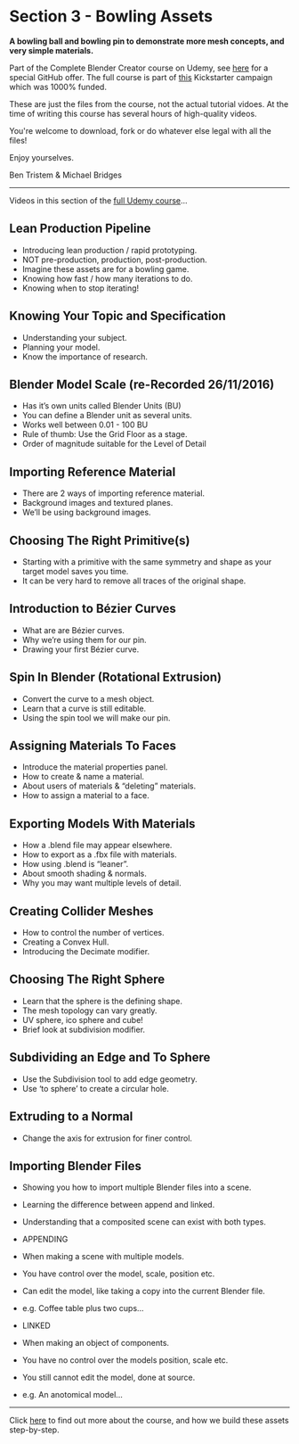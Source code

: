 # Section 3 - Bowling Assets
**A bowling ball and bowling pin to demonstrate more mesh concepts, and very simple materials.**

Part of the Complete Blender Creator course on Udemy, see [here](https://www.udemy.com/blendertutorial/?couponCode=GitHubDiscount) for a special GitHub offer. The full course is part of [this](https://www.kickstarter.com/projects/bentristem/how-to-create-3d-assets-using-blender-online-cours) Kickstarter campaign which was 1000% funded.

These are just the files from the course, not the actual tutorial vidoes. At the time of writing this course has several hours of high-quality videos.

You're welcome to download, fork or do whatever else legal with all the files!

Enjoy yourselves.

Ben Tristem & Michael Bridges

----
Videos in this section of the [full Udemy course](https://www.udemy.com/blendertutorial/?couponCode=GitHubDiscount)...

## Lean Production Pipeline
* Introducing lean production / rapid prototyping.
* NOT pre-production, production, post-production.
* Imagine these assets are for a bowling game.
* Knowing how fast / how many iterations to do.
* Knowing when to stop iterating!

## Knowing Your Topic and Specification
* Understanding your subject.
* Planning your model.
* Know the importance of research.

## Blender Model Scale (re-Recorded 26/11/2016)
* Has it’s own units called Blender Units (BU)
* You can define a Blender unit as several units.
* Works well between 0.01 - 100 BU
* Rule of thumb: Use the Grid Floor as a stage.
* Order of magnitude suitable for the Level of Detail


## Importing Reference Material
* There are 2 ways of importing reference material.
* Background images and textured planes.
* We’ll be using background images.

## Choosing The Right Primitive(s)
* Starting with a primitive with the same symmetry and shape as your target model saves you time.
* It can be very hard to remove all traces of the original shape.

## Introduction to Bézier Curves
* What are are Bézier curves.
* Why we’re using them for our pin.
* Drawing your first Bézier curve.

## Spin In Blender (Rotational Extrusion)
* Convert the curve to a mesh object.
* Learn that a curve is still editable.
* Using the spin tool we will make our pin.

## Assigning Materials To Faces
* Introduce the material properties panel.
* How to create & name a material.
* About users of materials & “deleting” materials.
* How to assign a material to a face.

## Exporting Models With Materials
* How a .blend file may appear elsewhere.
* How to export as a .fbx file with materials.
* How using .blend is “leaner”.
* About smooth shading & normals.
* Why you may want multiple levels of detail.

## Creating Collider Meshes
* How to control the number of vertices.
* Creating a Convex Hull.
* Introducing the Decimate modifier.

## Choosing The Right Sphere
* Learn that the sphere is the defining shape.
* The mesh topology can vary greatly.
* UV sphere, ico sphere and cube!
* Brief look at subdivision modifier.

## Subdividing an Edge and To Sphere
* Use the Subdivision tool to add edge geometry.
* Use ‘to sphere’ to create a circular hole.

## Extruding to a Normal
* Change the axis for extrusion for finer control.

## Importing Blender Files
* Showing you how to import multiple Blender files into a scene.
* Learning the difference between append and linked.
* Understanding that a composited scene can exist with both types.

* APPENDING
* When making a scene with multiple models.
* You have control over the model, scale, position etc.
* Can edit the model, like taking a copy into the current Blender file.
* e.g. Coffee table plus two cups…

* LINKED
* When making an object of components.
* You have no control over the models position, scale etc.
* You still cannot edit the model, done at source.
* e.g.  An anotomical model…

---
Click [here](https://www.udemy.com/blendertutorial/?couponCode=GitHubDiscount) to find out more about the course, and how we build these assets step-by-step.
